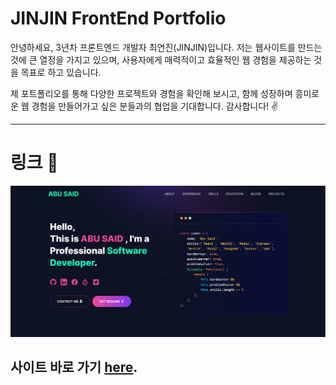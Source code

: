 # JINJIN FrontEnd Portfolio

안녕하세요, 3년차 프론트엔드 개발자 최연진(JINJIN)입니다.
저는 웹사이트를 만드는 것에 큰 열정을 가지고 있으며,
사용자에게 매력적이고 효율적인 웹 경험을 제공하는 것을 목표로 하고 있습니다.

제 포트폴리오를 통해 다양한 프로젝트와 경험을 확인해 보시고,
함께 성장하며 흥미로운 웹 경험을 만들어가고 싶은 분들과의 협업을 기대합니다.
감사합니다! ✌

---

# 링크 :movie_camera:

![](./public/image/screen.png)

## 사이트 바로 가기 [here](portfolio-jinjin.vercel.app/).
